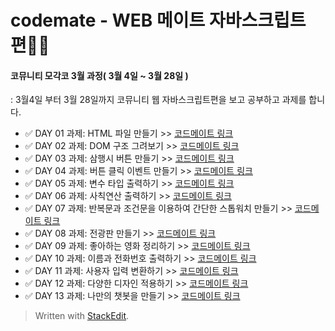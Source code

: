 # codemate - WEB 메이트 자바스크립트 편👩‍💻

#### 코뮤니티 모각코 3월 과정( 3월 4일 ~ 3월 28일 )

: 3월4일 부터 3월 28일까지 코뮤니티 웹 자바스크립트편을 보고 공부하고 과제를 합니다.

- ✅ DAY 01 과제: HTML 파일 만들기 >> [코드메이트 링크](https://codemate.kr/@oh29/자바스크립트-편-DAY-01)
- ✅ DAY 02 과제: DOM 구조 그려보기 >> [코드메이트 링크](https://codemate.kr/@oh29/자바스크립트-편-DAY-02)
- ✅ DAY 03 과제: 삼행시 버튼 만들기 >> [코드메이트 링크](https://codemate.kr/@oh29/자바스크립트-편-DAY-03)
- ✅ DAY 04 과제: 버튼 클릭 이벤트 만들기 >> [코드메이트 링크](https://codemate.kr/@oh29/자바스크립트-편-DAY-04)
- ✅ DAY 05 과제: 변수 타입 출력하기 >> [코드메이트 링크](https://codemate.kr/@oh29/자바스크립트-편-DAY-05)
- ✅ DAY 06 과제: 사칙연산 출력하기 >> [코드메이트 링크](https://codemate.kr/@oh29/자바스크립트-편-DAY-06)
- ✅ DAY 07 과제: 반복문과 조건문을 이용하여 간단한 스톱워치 만들기 >> [코드메이트 링크](https://codemate.kr/@oh29/자바스크립트-편-DAY-07)
- ✅ DAY 08 과제: 전광판 만들기 >> [코드메이트 링크](https://codemate.kr/@oh29/자바스크립트-편-DAY-08)
- ✅ DAY 09 과제: 좋아하는 영화 정리하기 >> [코드메이트 링크](https://codemate.kr/@oh29/자바스크립트-편-DAY-09)
- ✅ DAY 10 과제: 이름과 전화번호 출력하기 >> [코드메이트 링크](https://codemate.kr/@oh29/자바스크립트-편-DAY-10)
- ✅ DAY 11 과제: 사용자 입력 변환하기 >> [코드메이트 링크](https://codemate.kr/@oh29/자바스크립트-편-DAY-11)
- ✅ DAY 12 과제: 다양한 디자인 적용하기 >> [코드메이트 링크](https://codemate.kr/@oh29/자바스크립트-편-DAY-12)
- ✅ DAY 13 과제: 나만의 챗봇을 만들기 >> [코드메이트 링크](https://codemate.kr/@oh29/자바스크립트-편-DAY-13)

> Written with [StackEdit](https://stackedit.io/).
